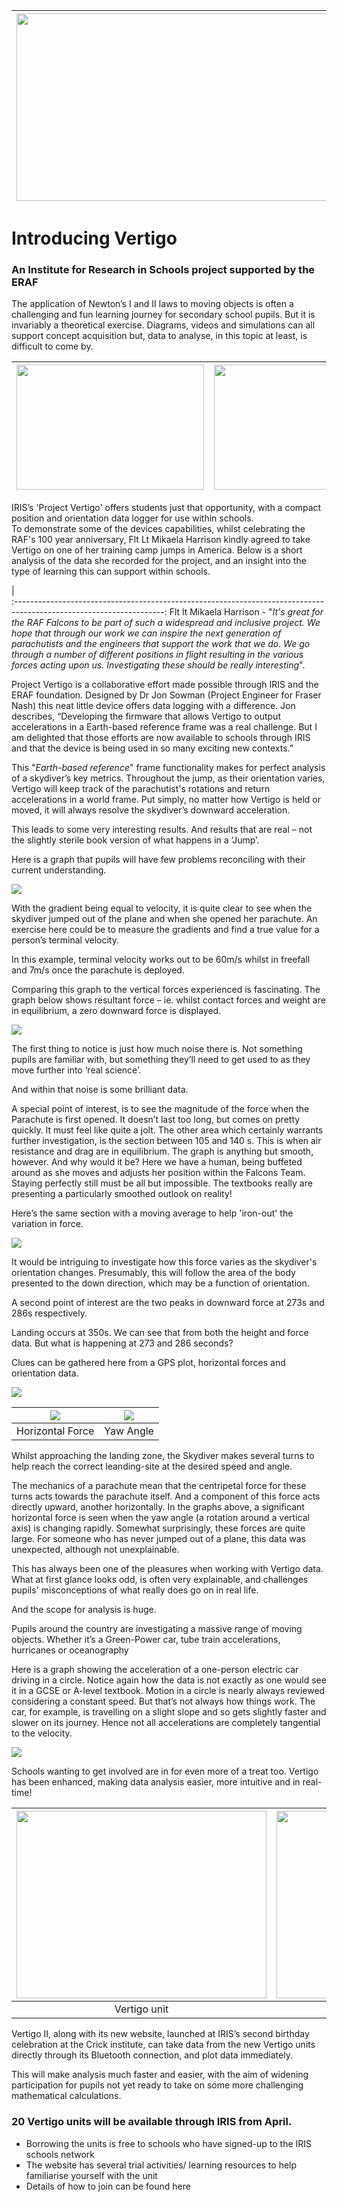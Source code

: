 






| <img src="https://github.com/SGSVertigo/vertigo-instructions/blob/master/RAF-Falcons.jpg" width="500" height="300" />                    |  <img src="https://github.com/SGSVertigo/vertigo-instructions/blob/master/RAF_logo.jpg" width="500" height="300" />     | 
:--------------------------------------:   |   :------------------------:



# Introducing Vertigo 
### An Institute for Research in Schools project supported by the ERAF

The application of Newton’s I and II laws to moving objects is often a challenging and fun learning journey for secondary school pupils.  But it is invariably a theoretical exercise.  Diagrams, videos and simulations can all support concept acquisition but, data to analyse, in this topic at least, is difficult to come by.


<img src="https://github.com/SGSVertigo/vertigo-instructions/blob/master/IRIS_logo.png" width="300" height="200" />                             |  <img src="https://github.com/SGSVertigo/vertigo-instructions/blob/master/Vertigo_logo.jpg" width="300" height="200" />                   | <img src="https://github.com/SGSVertigo/vertigo-instructions/blob/master/Eleanor_Stride-eraf.jpg" width="300" height="200" />
:------------------------------------------:|:--------------------------:|:-------------------------------------------:
             


IRIS’s 'Project Vertigo' offers students just that opportunity, with a compact position and orientation data logger for use within schools.  
To demonstrate some of the devices capabilities, whilst celebrating the RAF's 100 year anniversary, Flt Lt Mikaela Harrison kindly agreed to take Vertigo on one of her training camp jumps in America. Below is a short analysis of the data she recorded for the project, and an insight into the type of learning this can support within schools.



| <im src="https://github.com/SGSVertigo/vertigo-instructions/blob/master/Parachute-Mikaela.jpg" width="500" height="350" />                     
:-------------------------------------------------------------------------------------------------------------------:
Flt lt Mikaela Harrison - "*It's great for the RAF Falcons to be part of such a widespread and inclusive project. We hope that through our work we can inspire the next generation of parachutists and the engineers that support the work that we do. We go through a number of different positions in flight resulting in the various forces acting upon us.  Investigating these should be really interesting*".


Project Vertigo is a collaborative effort made possible through IRIS and the ERAF foundation.  Designed by Dr Jon Sowman (Project Engineer for Fraser Nash) this neat little device offers data logging with a difference.
Jon describes, “Developing the firmware that allows Vertigo to output accelerations in a Earth-based reference frame was a real challenge.  But I am delighted that those efforts are now available to schools through IRIS and that the device is being used in so many exciting new contexts.”




This "*Earth-based reference*" frame functionality makes for perfect analysis of a skydiver’s key metrics.  Throughout the jump, as their orientation varies, Vertigo will keep track of the parachutist's rotations and return accelerations in a world frame.  Put simply, no matter how Vertigo is held or moved, it will always resolve the skydiver’s downward acceleration.


This leads to some very interesting results.  And results that are real – not the slightly sterile book version of what happens in a ‘Jump’.

Here is a graph that pupils will have few problems reconciling with their current understanding.

![](Height_raf.jpg) 


With the gradient being equal to velocity, it is quite clear to see when the skydiver jumped out of the plane and when she opened her parachute.  An exercise here could be to measure the gradients and find a true value for a person’s terminal velocity.


In this example, terminal velocity works out to be 60m/s whilst in freefall and 7m/s once the parachute is deployed.


Comparing this graph to the vertical forces experienced is fascinating.
The graph below shows resultant force – ie. whilst contact forces and weight are in equilibrium, a zero downward force is displayed.

![](Mikaela_Falcon.jpg) 

The first thing to notice is just how much noise there is.  Not something pupils are familiar with, but something they’ll need to get used to as they move further into ‘real science’.

And within that noise is some brilliant data.


A special point of interest, is to see the magnitude of the force when the Parachute is first opened.  It doesn’t last too long, but comes on pretty quickly.  It must feel like quite a jolt.
The other area which certainly warrants further investigation, is the section between 105 and 140 s.  This is when air resistance and drag are in equilibrium.  The graph is anything but smooth, however.  And why would it be?  Here we have a human, being buffeted around as she moves and adjusts her position within the Falcons Team.  Staying perfectly still must be all but impossible.  The textbooks really are presenting a particularly smoothed outlook on reality!


Here’s the same section with a moving average to help 'iron-out' the variation in force.

![](Average_Force.jpg)   

It would be intriguing to investigate how this force varies as the skydiver's orientation changes.  Presumably, this will follow the area of the body presented to the down direction, which may be a function of orientation.

A second point of interest are the two peaks in downward force at 273s and 286s respectively.

Landing occurs at 350s.  We can see that from both the height and force data.  But what is happening at 273 and 286 seconds?

Clues can be gathered here from a GPS plot, horizontal forces and orientation data.

![](RAF-GPS-TRACK.jpg)     



![](Horizontal-force2.jpg)               |  ![](Yaw_raf2.jpg)        | 
:--------------------------------------:|:------------------------:| 
 Horizontal Force                       |  Yaw Angle              


Whilst approaching the landing zone, the Skydiver makes several turns to help reach the correct leanding-site at the desired speed and angle.

The mechanics of a parachute mean that the centripetal force for these turns acts towards the parachute itself.  And a component of this force acts directly upward, another horizontally.  In the graphs above, a significant horizontal force is seen when the yaw angle (a rotation around a vertical axis) is changing rapidly. Somewhat surprisingly, these forces are quite large.  For someone who has never jumped out of a plane, this data was unexpected, although not unexplainable.


This has always been one of the pleasures when working with Vertigo data.  What at first glance looks odd, is often very explainable, and challenges pupils' misconceptions of what really does go on in real life.

And the scope for analysis is huge.

Pupils around the country are investigating a massive range of moving objects.  Whether it’s a Green-Power car, tube train accelerations, hurricanes or oceanography 

Here is a graph showing the acceleration of a one-person electric car driving in a circle.  Notice again how the data is not exactly as one would see it in a GCSE or A-level textbook.  Motion in a circle is nearly always reviewed considering a constant speed.  But that’s not always how things work.  The car, for example, is travelling on a slight slope and so gets slightly faster and slower on its journey.  Hence not all accelerations are completely tangential to the velocity.   

 
![](Circle5.jpg)   

Schools wanting to get involved are in for even more of a treat too.  Vertigo has been enhanced, making data analysis easier, more intuitive and in real-time!


<img src="https://github.com/SGSVertigo/vertigo-instructions/blob/master/VertigoII.jpg" width="400" height="300" />        |  <img src="https://github.com/SGSVertigo/vertigo-instructions/blob/master/new_webpage.jpg" width="400" height="300" />      | 
:--------------------------------------:|:------------------------:| 
Vertigo unit                 |           New Web based analysis       





Vertigo II, along with its new website, launched at IRIS’s second birthday celebration at the Crick institute, can take data from the new Vertigo units directly through its Bluetooth connection, and plot data immediately.

This will make analysis much faster and easier, with the aim of widening participation for pupils not yet ready to take on some more challenging mathematical calculations.



### 20 Vertigo units will be available through IRIS from April.  

* Borrowing the units is free to schools who have signed-up to the IRIS schools network
* The website has several trial activities/ learning resources to help familiarise yourself with the unit
* Details of how to join can be found here







  


